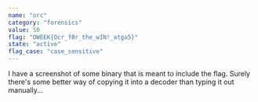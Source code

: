 ```yaml
---
name: "orc"
category: "forensics"
value: 50
flag: "OWEEK{Ocr_f0r_the_wIN!_atga5}"
state: "active"
flag_case: "case_sensitive"
---
```


I have a screenshot of some binary that is meant to include the flag.
Surely there's some better way of copying it into a decoder than
typing it out manually...
